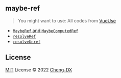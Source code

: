 ## maybe-ref
> You might want to use:
> All codes from [VueUse](https://github.com/vueuse/vueuse)
- [`MaybeRef` and `MaybeComputedRef`](src/types/index.ts)
- [`resolveRef`](src/resolve-ref/index.md)
- [`resolveUnref`](src/resolve-unref/index.md)

## License
[MIT](./LICENSE) License © 2022 [Cheng-DX](https://github.com/Cheng-DX)
